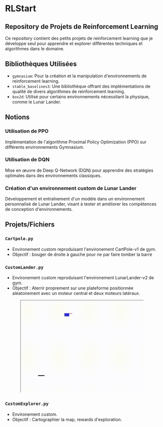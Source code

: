 # RLStart

## Repository de Projets de Reinforcement Learning

Ce repository contient des petits projets de reinforcement learning que je développe seul pour apprendre et explorer différentes techniques et algorithmes dans le domaine.

## Bibliothèques Utilisées
- `gymnasium`: Pour la création et la manipulation d'environnements de reinforcement learning.
- `stable_baselines3`: Une bibliothèque offrant des implémentations de qualité de divers algorithmes de reinforcement learning.
- `box2d`: Utilisé pour certains environnements nécessitant la physique, comme le Lunar Lander.

## Notions

### Utilisation de PPO
Implémentation de l'algorithme Proximal Policy Optimization (PPO) sur différents environnements Gymnasium.

### Utilisation de DQN
Mise en œuvre de Deep Q-Network (DQN) pour apprendre des stratégies optimales dans des environnements classiques.

### Création d'un environnement custom de Lunar Lander
Développement et entraînement d'un modèle dans un environnement personnalisé de Lunar Lander, visant à tester et améliorer les compétences de conception d'environnements.

## Projets/Fichiers

### `Cartpole.py` 
- Environement custom reproduisant l'environement CartPole-v1 de gym.
- Objectif : bouger de droite à gauche pour ne par faire tomber la barre

### `CustomLander.py` 
- Environement custom reproduisant l'environement LunarLander-v2 de gym.
- Objectif : Aterrir proprement sur une plateforme positionnée aléatoirement avec un moteur central et deux moteurs latéraux.

<p align="center">
  <img src="https://raw.githubusercontent.com/GRDimm/RLStart/main/images/CustomLander.gif" width="80%" height="80%" />
</p>

### `CustomExplorer.py` 
- Environement custom.
- Objectif : Cartographier la map, rewards d'exploration. 